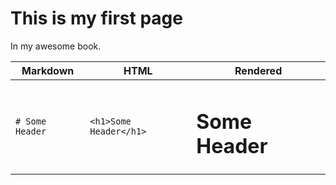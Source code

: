 # This is my first page

In my awesome book.

| Markdown | HTML | Rendered |
| -- | -- | -- |
| `# Some Header` | `<h1>Some Header</h1>` | <h1>Some Header</h1> |